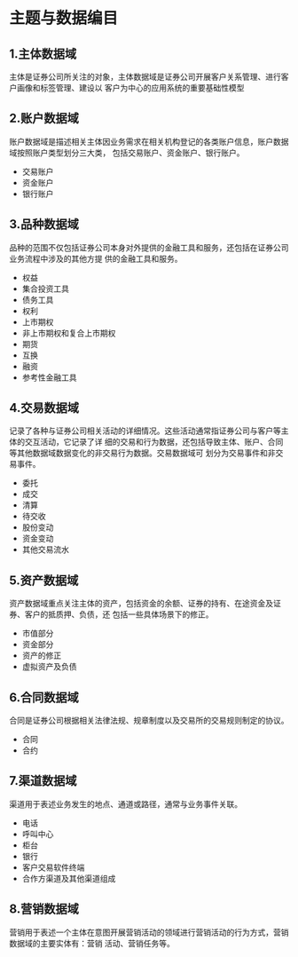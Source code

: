 主题与数据编目
================================================================================
## 1.主体数据域
主体是证券公司所关注的对象，主体数据域是证券公司开展客户关系管理、进行客户画像和标签管理、建设以
客户为中心的应用系统的重要基础性模型

## 2.账户数据域 
账户数据域是描述相关主体因业务需求在相关机构登记的各类账户信息，账户数据域按照账户类型划分三大类，
包括交易账户、资金账户、银行账户。
+ 交易账户
+ 资金账户
+ 银行账户

## 3.品种数据域 
品种的范围不仅包括证券公司本身对外提供的金融工具和服务，还包括在证券公司业务流程中涉及的其他方提
供的金融工具和服务。
+ 权益
+ 集合投资工具
+ 债务工具
+ 权利
+ 上市期权
+ 非上市期权和复合上市期权
+ 期货
+ 互换
+ 融资
+ 参考性金融工具

## 4.交易数据域 
记录了各种与证券公司相关活动的详细情况。这些活动通常指证券公司与客户等主体的交互活动，它记录了详
细的交易和行为数据，还包括导致主体、账户、合同等其他数据域数据变化的非交易行为数据。交易数据域可
划分为交易事件和非交易事件。
+ 委托
+ 成交
+ 清算
+ 待交收
+ 股份变动
+ 资金变动
+ 其他交易流水

## 5.资产数据域 
资产数据域重点关注主体的资产，包括资金的余额、证券的持有、在途资金及证券、客户的抵质押、负债，还
包括一些具体场景下的修正。
+ 市值部分
+ 资金部分
+ 资产的修正
+ 虚拟资产及负债

## 6.合同数据域 
合同是证券公司根据相关法律法规、规章制度以及交易所的交易规则制定的协议。
+ 合同
+ 合约

## 7.渠道数据域 
渠道用于表述业务发生的地点、通道或路径，通常与业务事件关联。
+ 电话
+ 呼叫中心
+ 柜台
+ 银行
+ 客户交易软件终端
+ 合作方渠道及其他渠道组成

## 8.营销数据域 
营销用于表述一个主体在意图开展营销活动的领域进行营销活动的行为方式，营销数据域的主要实体有：营销
活动、营销任务等。